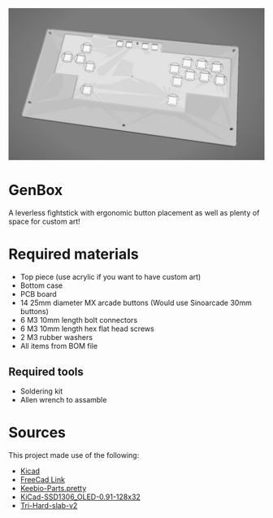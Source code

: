 ![front image](/media/front.jpg)
# GenBox
A leverless fightstick with ergonomic button placement as well as plenty of space for custom art!

# Required materials

- Top piece (use acrylic if you want to have custom art)
- Bottom case
- PCB board
- 14 25mm diameter MX arcade buttons (Would use Sinoarcade 30mm buttons)
- 6 M3 10mm length bolt connectors
- 6 M3 10mm length hex flat head screws
- 2 M3 rubber washers
- All items from BOM file

## Required tools

- Soldering kit
- Allen wrench to assamble

# Sources

This project made use of the following:
- [Kicad](https://www.kicad.org/)
- [FreeCad Link](https://github.com/realthunder/FreeCAD)
- [Keebio-Parts.pretty](https://github.com/keebio/Keebio-Parts.pretty?tab=MIT-1-ov-file)
- [KiCad-SSD1306_OLED-0.91-128x32](https://github.com/MichMich/KiCad-SSD1306_OLED-0.91-128x32)
- [Tri-Hard-slab-v2](https://github.com/Rev1s10n/Tri-Hard-slab-v2?tab=readme-ov-file)
